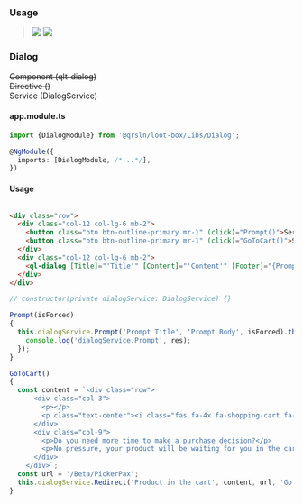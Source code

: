 ### Usage

> [![](https://img.shields.io/badge/Main-readme‌‌‌‌‌‌‌-white)](../../readme.md)
> [![](https://img.shields.io/badge/readme-white)](readme.md)

### Dialog

~~Component (qlt-dialog)~~  
~~Directive ()~~  
Service (DialogService)

#### app.module.ts

```typescript
import {DialogModule} from '@qrsln/loot-box/Libs/Dialog';

@NgModule({
  imports: [DialogModule, /*...*/],
})
```  

#### Usage

```html

<div class="row">
  <div class="col-12 col-lg-6 mb-2">
    <button class="btn btn-outline-primary mr-1" (click)="Prompt()">Service Dialog Prompt</button>
    <button class="btn btn-outline-primary mr-1" (click)="GoToCart()">Service GoToCart</button>
  </div>
  <div class="col-12 col-lg-6 mb-2">
    <ql-dialog [Title]="'Title'" [Content]="'Content'" [Footer]="{Prompt:true}"></ql-dialog>
  </div>
</div>
```  

```typescript
// constructor(private dialogService: DialogService) {}

Prompt(isForced)
{
  this.dialogService.Prompt('Prompt Title', 'Prompt Body', isForced).then(res => {
    console.log('dialogService.Prompt', res);
  });
}

GoToCart()
{
  const content = `<div class="row">
      <div class="col-3">
        <p></p>
        <p class="text-center"><i class="fas fa-4x fa-shopping-cart fa-spin"></i></p>
      </div>
      <div class="col-9">
        <p>Do you need more time to make a purchase decision?</p>
        <p>No pressure, your product will be waiting for you in the cart.</p>
      </div>
    </div>`;
  const url = '/Beta/PickerPax';
  this.dialogService.Redirect('Product in the cart', content, url, 'Go to cart').then();
}
```  
